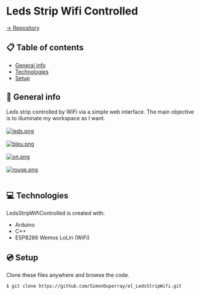 # Leds Strip Wifi Controlled

[-> Repository](https://github.com/SimonDuperray/el_LedsStripWifi)

## :clipboard: Table of contents
* [General info](#general-info)
* [Technologies](#technologies)
* [Setup](#setup)

## :page_facing_up: General info
Leds strip controlled by WiFi via a simple web interface. The main objective is to illuminate my workspace as I want.<br><br>
[![leds.png](https://i.postimg.cc/jqBGSwJv/leds.png)](https://postimg.cc/7bMBBL9T)<br><br>
[![bleu.png](https://i.postimg.cc/14xTC2Zb/bleu.png)](https://postimg.cc/T59Chk1c)<br><br>
[![on.png](https://i.postimg.cc/ZYyJHh87/on.png)](https://postimg.cc/F1NtF8n3)<br><br>
[![rouge.png](https://i.postimg.cc/CxxtvGyh/rouge.png)](https://postimg.cc/Cz9m5fLX)<br><br>
	
## :computer: Technologies
LedsStripWifiControlled is created with:
* Arduino
* C++
* ESP8266 Wemos LoLin (WiFi)
	
## :cd: Setup
Clone these files anywhere and browse the code.
```batch
$ git clone https://github.com/SimonDuperray/el_LedsStripWifi.git
```
